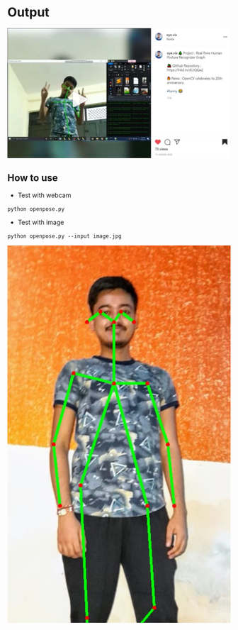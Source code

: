 # Output

[![Insta Video](https://github.com/imvickykumar999/Human-Pose/blob/master/instavideo.jpg)](https://github.com/imvickykumar999/Human-Pose/blob/master/instavideo.mp4 "Insta Video")

## How to use

- Test with webcam
```
python openpose.py
```

- Test with image
```
python openpose.py --input image.jpg
```
<p align="center">
  <img src="https://github.com/imvickykumar999/Human-Pose/blob/master/outputgraph.jpg" />
</p>
